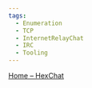 ```yaml
---
tags:
  - Enumeration
  - TCP
  - InternetRelayChat
  - IRC
  - Tooling
---
```


[Home – HexChat](https://hexchat.github.io/)